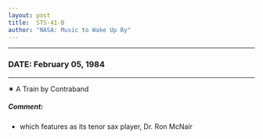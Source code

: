 ```yaml
---
layout: post
title:  STS-41-B
author: "NASA: Music to Wake Up By"
---
```


----
### DATE: February 05, 1984
----
✷ A Train by Contraband

##### Comment:
* which features as its tenor sax player, Dr. Ron McNair
